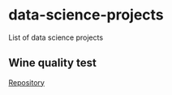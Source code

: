 # data-science-projects
List of data science projects

## Wine quality test
[Repository](https://github.com/mohd-ahsan-mirza/wine-analysis)
